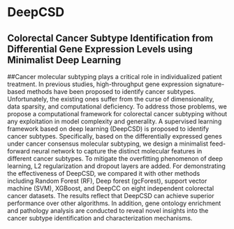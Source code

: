 # DeepCSD

## Colorectal Cancer Subtype Identification from Differential Gene Expression Levels using Minimalist Deep Learning

##Cancer molecular subtyping plays a critical role in individualized patient treatment. In previous studies, high-throughput gene expression signature-based methods have been proposed to identify cancer subtypes. Unfortunately, the existing ones suffer from the curse of dimensionality, data sparsity, and computational deficiency. To address those problems, we propose a computational framework for colorectal cancer subtyping without any exploitation in model complexity and generality. A supervised learning framework based on deep learning (DeepCSD) is proposed to identify cancer subtypes. Specifically, based on the differentially expressed genes under cancer consensus molecular subtyping, we design a minimalist feed-forward neural network to capture the distinct molecular features in different cancer subtypes. To mitigate the overfitting phenomenon of deep learning, L2 regularization and dropout layers are added. For demonstrating the effectiveness of DeepCSD, we compared it with other methods including Random Forest (RF), Deep forest (gcForest), support vector machine (SVM), XGBoost, and DeepCC on eight independent colorectal cancer datasets. The results reflect that DeepCSD can achieve superior performance over other algorithms. In addition, gene ontology enrichment and pathology analysis are conducted to reveal novel insights into the cancer subtype identification and characterization mechanisms.
